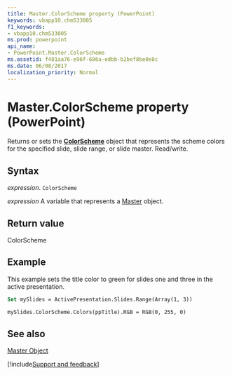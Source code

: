 ```yaml
---
title: Master.ColorScheme property (PowerPoint)
keywords: vbapp10.chm533005
f1_keywords:
- vbapp10.chm533005
ms.prod: powerpoint
api_name:
- PowerPoint.Master.ColorScheme
ms.assetid: f481aa76-e96f-686a-edbb-b2bef8be0e8c
ms.date: 06/08/2017
localization_priority: Normal
---
```



# Master.ColorScheme property (PowerPoint)

Returns or sets the  **[ColorScheme](PowerPoint.ColorScheme.md)** object that represents the scheme colors for the specified slide, slide range, or slide master. Read/write.


## Syntax

_expression_. `ColorScheme`

_expression_ A variable that represents a [Master](PowerPoint.Master.md) object.


## Return value

ColorScheme


## Example

This example sets the title color to green for slides one and three in the active presentation.


```vb
Set mySlides = ActivePresentation.Slides.Range(Array(1, 3))

mySlides.ColorScheme.Colors(ppTitle).RGB = RGB(0, 255, 0)
```


## See also


[Master Object](PowerPoint.Master.md)

[!include[Support and feedback](~/includes/feedback-boilerplate.md)]